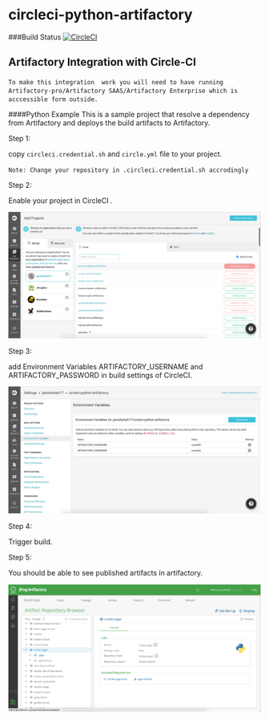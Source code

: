 # circleci-python-artifactory

###Build Status
[![CircleCI](https://circleci.com/gh/jainishshah17/circleci-python-artifactory.svg?style=svg)](https://circleci.com/gh/jainishshah17/circleci-python-artifactory)

## Artifactory Integration with Circle-CI

`To make this integration  work you will need to have running Artifactory-pro/Artifactory SAAS/Artifactory Enterprise which is acccessible form outside.`

####Python Example
This is a sample project that resolve a dependency from Artifactory and deploys the build artifacts to Artifactory.

Step 1:

copy ```circleci.credential.sh``` and ```circle.yml``` file to your project.

`Note: Change your repository in .circleci.credential.sh accrodingly` 

Step 2: 

Enable your project in CircleCI .

![screenshot](img/Screen_Shot1.png)

Step 3:

add Environment Variables ARTIFACTORY_USERNAME and ARTIFACTORY_PASSWORD in build settings of CircleCI.

![screenshot](img/Screen_Shot2.png)

Step 4:

Trigger build.

Step 5: 

You should be able to see published artifacts in artifactory.

![screenshot](img/Screen_Shot3.png)
